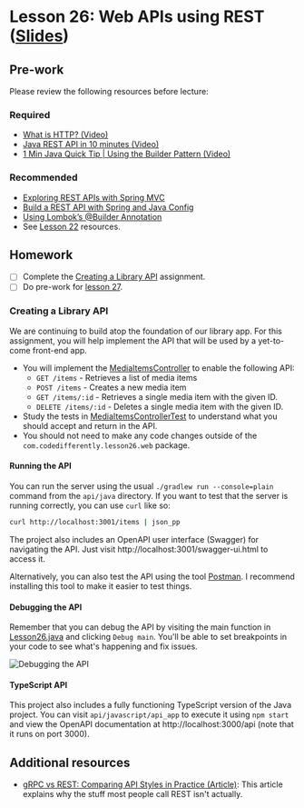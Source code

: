 # Lesson 26: Web APIs using REST ([Slides](https://code-differently.github.io/code-differently-25-q1/slides/#/lesson_26))

## Pre-work

Please review the following resources before lecture:

### Required

* [What is HTTP? (Video)](https://www.youtube.com/watch?v=XdWpdDUUbsw)
* [Java REST API in 10 minutes (Video)](https://www.youtube.com/watch?v=m2aqTS3EYnE)
* [1 Min Java Quick Tip | Using the Builder Pattern (Video)](https://www.youtube.com/watch?v=BDYSveH9Q14)

### Recommended

* [Exploring REST APIs with Spring MVC](https://www.developer.com/java/exploring-rest-apis-with-spring-mvc/)
* [Build a REST API with Spring and Java Config](https://www.baeldung.com/building-a-restful-web-service-with-spring-and-java-based-configuration)
* [Using Lombok’s @Builder Annotation](https://www.baeldung.com/lombok-builder)
* See [Lesson 22](/lesson_22/README.md) resources.

## Homework

- [ ] Complete the [Creating a Library API](#creating-a-library-api) assignment.
- [ ] Do pre-work for [lesson 27](/lesson_27/).

### Creating a Library API

We are continuing to build atop the foundation of our library app. For this assignment, you will help implement the API that will be used by a yet-to-come front-end app.

* You will implement the [MediaItemsController][controller-file] to enable the following API:
   * `GET /items` - Retrieves a list of media items
   * `POST /items` - Creates a new media item
   * `GET /items/:id` - Retrieves a single media item with the given ID.
   * `DELETE /items/:id` - Deletes a single media item with the given ID.
* Study the tests in [MediaItemsControllerTest][controller-test-file] to understand what you should accept and return in the API.
* You should not need to make any code changes outside of the `com.codedifferently.lesson26.web` package.

#### Running the API

You can run the server using the usual `./gradlew run --console=plain` command from the `api/java` directory. If you want to test that the server is running correctly, you can use `curl` like so:

```bash
curl http://localhost:3001/items | json_pp
```

The project also includes an OpenAPI user interface (Swagger) for navigating the API. Just visit http://localhost:3001/swagger-ui.html to access it.

Alternatively, you can also test the API using the tool [Postman][postman-link]. I recommend installing this tool to make it easier to test things.

#### Debugging the API

Remember that you can debug the API by visiting the main function in [Lesson26.java][main-file] and clicking `Debug main`. You'll be able to set breakpoints in your code to see what's happening and fix issues.

![Debugging the API](./debug.png)


#### TypeScript API

This project also includes a fully functioning TypeScript version of the Java project. You can visit `api/javascript/api_app` to execute it using `npm start` and view the OpenAPI documentation at http://localhost:3000/api (note that it runs on port 3000).

## Additional resources

* [gRPC vs REST: Comparing API Styles in Practice (Article)](https://dev.to/anthonydmays/grpc-vs-rest-comparing-api-styles-in-practice-4bl): This article explains why the stuff most people call REST isn't actually.

[controller-file]: ./api/java/api_app/src/main/java/com/codedifferently/lesson26/web/MediaItemsController.java
[controller-test-file]: ./api/java/api_app/src/test/java/com/codedifferently/lesson26/web/MediaItemsControllerTest.java
[postman-link]: https://www.postman.com/downloads/
[main-file]: ./api/java/api_app/src/main/java/com/codedifferently/lesson26/Lesson26.java
